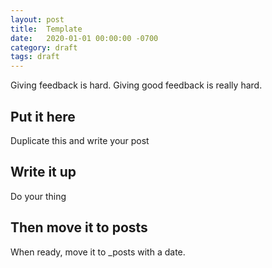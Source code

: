 ```yaml
---
layout: post
title:  Template
date:   2020-01-01 00:00:00 -0700
category: draft
tags: draft
---
```


Giving feedback is hard. Giving good feedback is really hard.

## Put it here
Duplicate this and write your post

## Write it up
Do your thing

## Then move it to posts
When ready, move it to _posts with a date.